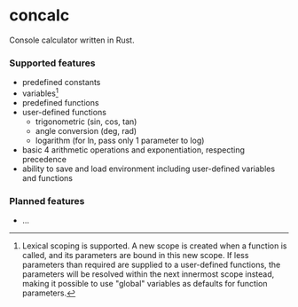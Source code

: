 # concalc
Console calculator written in Rust.

### Supported features
- predefined constants
- variables[^1]
- predefined functions
- user-defined functions
  - trigonometric (sin, cos, tan)
  - angle conversion (deg, rad)
  - logarithm (for ln, pass only 1 parameter to log)
- basic 4 arithmetic operations and exponentiation, respecting precedence
- ability to save and load environment including user-defined variables and functions

### Planned features
- ...

[^1]: Lexical scoping is supported. A new scope is created when a function is called, and its parameters are bound in this new scope. If less parameters than required are supplied to a user-defined functions, the parameters will be resolved within the next innermost scope instead, making it possible to use "global" variables as defaults for function parameters.
